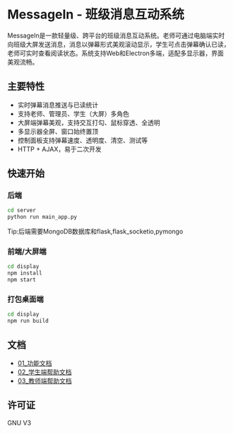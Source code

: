 # MessageIn - 班级消息互动系统

MessageIn是一款轻量级、跨平台的班级消息互动系统。老师可通过电脑端实时向班级大屏发送消息，消息以弹幕形式美观滚动显示，学生可点击弹幕确认已读，老师可实时查看阅读状态。系统支持Web和Electron多端，适配多显示器，界面美观流畅。

## 主要特性

- 实时弹幕消息推送与已读统计
- 支持老师、管理员、学生（大屏）多角色
- 大屏端弹幕美观，支持交互打勾、鼠标穿透、全透明
- 多显示器全屏、窗口始终置顶
- 控制面板支持弹幕速度、透明度、清空、测试等
- HTTP + AJAX，易于二次开发

## 快速开始

### 后端

```bash
cd server
python run main_app.py
```

Tip:后端需要MongoDB数据库和flask,flask_socketio,pymongo

### 前端/大屏端

```bash
cd display
npm install
npm start
```

### 打包桌面端

```bash
cd display
npm run build
```

## 文档

- [01_功能文档](Docx\01_功能文档.md)
- [02_学生端帮助文档](Docx\02_学生端帮助文档.md)
- [03_教师端帮助文档](Docx\03_教师端帮助文档.md)

## 许可证

GNU V3
